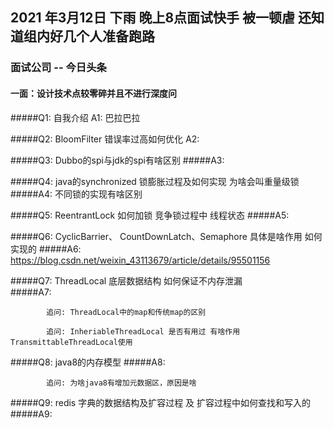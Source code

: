 ## 2021 年3月12日 下雨 晚上8点面试快手 被一顿虐 还知道组内好几个人准备跑路

### 面试公司 -- 今日头条


#### 一面：设计技术点较零碎并且不进行深度问
   
   
   #####Q1: 自我介绍
   A1: 巴拉巴拉
   
   #####Q2: BloomFilter 错误率过高如何优化
   A2: 
        
 
   #####Q3: Dubbo的spi与jdk的spi有啥区别
   #####A3: 
            
   
   #####Q4: java的synchronized 锁膨胀过程及如何实现 为啥会叫重量级锁
   #####A4: 
            不同锁的实现有啥区别

   #####Q5: ReentrantLock 如何加锁 竞争锁过程中  线程状态
   #####A5:

   #####Q6: CyclicBarrier、 CountDownLatch、Semaphore 具体是啥作用 如何实现的
   #####A6: 
            https://blog.csdn.net/weixin_43113679/article/details/95501156

            
           
   
   #####Q7: ThreadLocal 底层数据结构 如何保证不内存泄漏  
   #####A7: 

            追问: ThreadLocal中的map和传统map的区别
          
            追问: InheriableThreadLocal 是否有用过 有啥作用 TransmittableThreadLocal使用

   
   #####Q8: java8的内存模型
   #####A8: 
            
            追问: 为啥java8有增加元数据区，原因是啥
            
   
   #####Q9: redis 字典的数据结构及扩容过程 及 扩容过程中如何查找和写入的
   #####A9: 
            
   
  